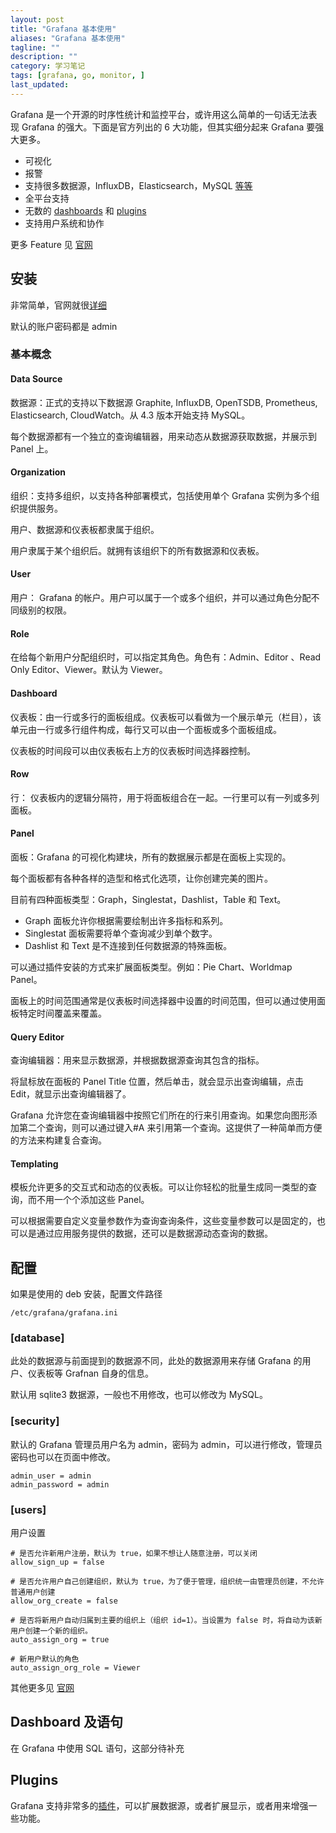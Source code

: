 ```yaml
---
layout: post
title: "Grafana 基本使用"
aliases: "Grafana 基本使用"
tagline: ""
description: ""
category: 学习笔记
tags: [grafana, go, monitor, ]
last_updated:
---
```


Grafana 是一个开源的时序性统计和监控平台，或许用这么简单的一句话无法表现 Grafana 的强大。下面是官方列出的 6 大功能，但其实细分起来 Grafana 要强大更多。

- 可视化
- 报警
- 支持很多数据源，InfluxDB，Elasticsearch，MySQL [等等](http://docs.grafana.org/features/datasources/)
- 全平台支持
- 无数的 [dashboards](https://grafana.com/dashboards) 和 [plugins](https://grafana.com/plugins)
- 支持用户系统和协作

更多 Feature 见 [官网](https://grafana.com/grafana)

## 安装
非常简单，官网就很[详细](http://docs.grafana.org/)

默认的账户密码都是 admin

### 基本概念

#### Data Source

数据源：正式的支持以下数据源 Graphite, InfluxDB, OpenTSDB, Prometheus, Elasticsearch, CloudWatch。从 4.3 版本开始支持 MySQL。

每个数据源都有一个独立的查询编辑器，用来动态从数据源获取数据，并展示到 Panel 上。

#### Organization

组织：支持多组织，以支持各种部署模式，包括使用单个 Grafana 实例为多个组织提供服务。

用户、数据源和仪表板都隶属于组织。

用户隶属于某个组织后。就拥有该组织下的所有数据源和仪表板。

#### User

用户： Grafana 的帐户。用户可以属于一个或多个组织，并可以通过角色分配不同级别的权限。

#### Role

在给每个新用户分配组织时，可以指定其角色。角色有：Admin、Editor 、Read Only Editor、Viewer。默认为 Viewer。


#### Dashboard

仪表板：由一行或多行的面板组成。仪表板可以看做为一个展示单元（栏目），该单元由一行或多行组件构成，每行又可以由一个面板或多个面板组成。

仪表板的时间段可以由仪表板右上方的仪表板时间选择器控制。


#### Row

行： 仪表板内的逻辑分隔符，用于将面板组合在一起。一行里可以有一列或多列面板。

#### Panel

面板：Grafana 的可视化构建块，所有的数据展示都是在面板上实现的。

每个面板都有各种各样的造型和格式化选项，让你创建完美的图片。

目前有四种面板类型：Graph，Singlestat，Dashlist，Table 和 Text。

- Graph 面板允许你根据需要绘制出许多指标和系列。
- Singlestat 面板需要将单个查询减少到单个数字。
- Dashlist 和 Text 是不连接到任何数据源的特殊面板。

可以通过插件安装的方式来扩展面板类型。例如：Pie Chart、Worldmap Panel。

面板上的时间范围通常是仪表板时间选择器中设置的时间范围，但可以通过使用面板特定时间覆盖来覆盖。

#### Query Editor

查询编辑器：用来显示数据源，并根据数据源查询其包含的指标。

将鼠标放在面板的 Panel Title 位置，然后单击，就会显示出查询编辑，点击 Edit，就显示出查询编辑器了。

Grafana 允许您在查询编辑器中按照它们所在的行来引用查询。如果您向图形添加第二个查询，则可以通过键入#A 来引用第一个查询。这提供了一种简单而方便的方法来构建复合查询。

#### Templating

模板允许更多的交互式和动态的仪表板。可以让你轻松的批量生成同一类型的查询，而不用一个个添加这些 Panel。

可以根据需要自定义变量参数作为查询查询条件，这些变量参数可以是固定的，也可以是通过应用服务提供的数据，还可以是数据源动态查询的数据。


## 配置
如果是使用的 deb 安装，配置文件路径

    /etc/grafana/grafana.ini

### [database]
此处的数据源与前面提到的数据源不同，此处的数据源用来存储 Grafana 的用户、仪表板等 Grafnan 自身的信息。

默认用 sqlite3 数据源，一般也不用修改，也可以修改为 MySQL。

### [security]
默认的 Grafana 管理员用户名为 admin，密码为 admin，可以进行修改，管理员密码也可以在页面中修改。

    admin_user = admin
    admin_password = admin

### [users]
用户设置

    # 是否允许新用户注册，默认为 true，如果不想让人随意注册，可以关闭
    allow_sign_up = false

    # 是否允许用户自己创建组织，默认为 true，为了便于管理，组织统一由管理员创建，不允许普通用户创建
    allow_org_create = false

    # 是否将新用户自动归属到主要的组织上（组织 id=1）。当设置为 false 时，将自动为该新用户创建一个新的组织。
    auto_assign_org = true

    # 新用户默认的角色
    auto_assign_org_role = Viewer

其他更多见 [官网](http://docs.grafana.org/installation/configuration/)

## Dashboard 及语句
在 Grafana 中使用 SQL 语句，这部分待补充


## Plugins
Grafana 支持非常多的[插件](https://grafana.com/grafana/plugins)，可以扩展数据源，或者扩展显示，或者用来增强一些功能。


